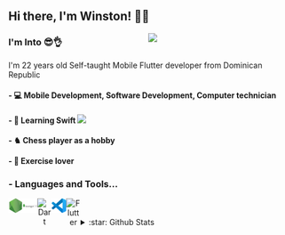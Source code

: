 ## Hi there, I'm Winston! 🐱‍👤

<img align="right" width="50%" src="https://wpblog.semaphoreci.com/wp-content/uploads/2021/05/06x4L85.gif">

### I'm Into 😎👌

I'm 22 years old Self-taught Mobile Flutter developer from Dominican Republic 

#### - 💻 Mobile Development, Software Development, Computer technician

#### - 🥀 Learning Swift <code><img height="20" src="https://cdn-icons-png.flaticon.com/512/919/919833.png"></code>

#### - ♞ Chess player as a hobby

#### - 💪 Exercise lover

<!-- <br />

### Connect with me:

[<img align="left" alt="Eduard177 | LinkedIn" width="22px" src="https://cdn.jsdelivr.net/npm/simple-icons@v3/icons/linkedin.svg" />][linkedin]
[<img align="left" alt="Eduard177 | Instagram" width="22px" src="https://cdn.jsdelivr.net/npm/simple-icons@v3/icons/instagram.svg" />][instagram]
<br /> -->

### - Languages and Tools...

<p align="center">
<img align="left" alt="Node.js" width="26px" src="https://raw.githubusercontent.com/github/explore/80688e429a7d4ef2fca1e82350fe8e3517d3494d/topics/nodejs/nodejs.png" />
<img align="left" alt="MongoDB" width="26px" src="https://raw.githubusercontent.com/github/explore/80688e429a7d4ef2fca1e82350fe8e3517d3494d/topics/mongodb/mongodb.png" />
<img align="left" alt="Dart" width="26px" src="https://upload.wikimedia.org/wikipedia/commons/7/7e/Dart-logo.png"/>
<img align="left" alt="Visual Studio Code" width="26px" src="https://raw.githubusercontent.com/github/explore/80688e429a7d4ef2fca1e82350fe8e3517d3494d/topics/visual-studio-code/visual-studio-code.png" />
<img align="left" alt="Flutter" width="26px" src="https://cdn.iconscout.com/icon/free/png-256/flutter-2752187-2285004.png" />

</p>

<br />
<br />

<details>
  <summary>:star: Github Stats</summary>

  <img align="left" alt="codeSTACKr's Github Stats" src="https://github-readme-stats.vercel.app/api?username=ancerox&show_icons=true&theme=radical" />

</details>


[instagram]: https://instagram.com/ancerox
[linkedin]: https://www.linkedin.com/in/winston-florentino-01858b21b/